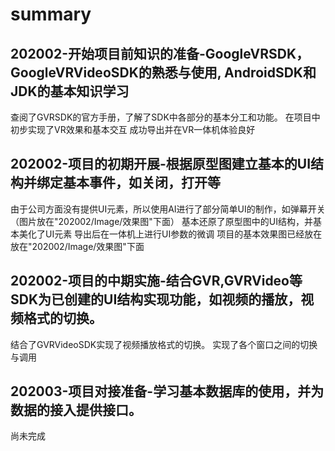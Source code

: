 # summary
## 202002-开始项目前知识的准备-GoogleVRSDK，GoogleVRVideoSDK的熟悉与使用, AndroidSDK和JDK的基本知识学习
查阅了GVRSDK的官方手册，了解了SDK中各部分的基本分工和功能。
在项目中初步实现了VR效果和基本交互
成功导出并在VR一体机体验良好
## 202002-项目的初期开展-根据原型图建立基本的UI结构并绑定基本事件，如关闭，打开等
由于公司方面没有提供UI元素，所以使用AI进行了部分简单UI的制作，如弹幕开关（图片放在"202002/Image/效果图"下面）
基本还原了原型图中的UI结构，并基本美化了UI元素
导出后在一体机上进行UI参数的微调
项目的基本效果图已经放在放在"202002/Image/效果图"下面
## 202002-项目的中期实施-结合GVR,GVRVideo等SDK为已创建的UI结构实现功能，如视频的播放，视频格式的切换。
结合了GVRVideoSDK实现了视频播放格式的切换。
实现了各个窗口之间的切换与调用
## 202003-项目对接准备-学习基本数据库的使用，并为数据的接入提供接口。
尚未完成
